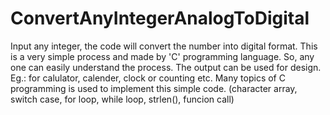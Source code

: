 # ConvertAnyIntegerAnalogToDigital
Input any integer, the code will convert the number into digital format.
This is a very simple process and made by 'C' programming language. So, any one can easily understand the process.
The output can be used for design. Eg.: for calulator, calender, clock or counting etc.
Many topics of C programming is used to implement this simple code. (character array, switch case, for loop, while loop, strlen(), funcion call)
